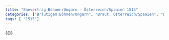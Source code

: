 ```yaml
---
title: "Ehevertrag Böhmen/Ungarn - Österreich/Spanien 1515"
categories: ["Bräutigam:Böhmen/Ungarn", "Braut: Österreich/Spanien", "Eheschließung vollzogen?:Ja", "verschiedenkonfessionelle Ehe?:Nein", "Dynastie Bräutigam:Jagiellonen", "Akteur Bräutigam:Jagellionen", "Akteur Braut:Habsburg (Österreich)", "Textbezug?:nein", "Ständisch?:ja", "Ratifikation?:ja", "Sonstiges?:ja", "Bräutigam:Böhmen/Ungarn", "Braut: Österreich/Spanien"]
tags: [ "1515"]
---
```

<!--more-->
{{<v88>}}
